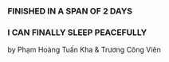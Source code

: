 ### FINISHED IN A SPAN OF 2 DAYS
### I CAN FINALLY SLEEP PEACEFULLY
by Phạm Hoàng Tuấn Kha & Trương Công Viên
